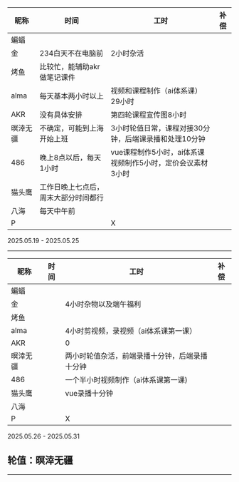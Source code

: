 | 昵称      | 时间                 | 工时 | 补偿 |
|-----------|----------------------|------|------|
| 蝙蝠      |                                |                        |      |
| 金   | 234白天不在电脑前                    | 2小时杂活 |      |
| 烤鱼      | 比较忙，能辅助akr做笔记课件 |  |      |
| alma     | 每天基本两小时以上 | 视频和课程制作（ai体系课）29小时 |      |
| AKR       | 没有具体安排 | 第四轮课程宣传图8小时 |      |
| 暝涬无疆  | 不确定，可能到上海开始上班 | 3小时轮值日常，课程对接30分钟，后端课录播和处理10分钟 |      |
| 486         | 晚上8点以后，每天1小时 | vue课程制作5小时，ai体系课视频制作5小时，定价会议素材3小时 |      |
| 猫头鹰         | 工作日晚上七点后，周末大部分时间都行 |                                                            |      |
| 八海         | 每天中午前 |     |      |
| P         |                      | X    |      |

2025.05.19 - 2025.05.25

---



| 昵称      | 时间                 | 工时 | 补偿 |
|-----------|----------------------|------|------|
| 蝙蝠      |                                |                        |      |
| 金   |  | 4小时杂物以及端午福利 |      |
| 烤鱼      |  |  |      |
| alma     |                       | 4小时剪视频，录视频（ai体系课第一课） |      |
| AKR       |  | 0 |      |
| 暝涬无疆  |  | 两小时轮值杂活，前端录播十分钟，后端录播十分钟 |      |
| 486         |  | 一个半小时视频制作（ai体系课第一课) |      |
| 猫头鹰         |  | vue录播十分钟 |      |
| 八海         |  |     |      |
| P         |                      | X    |      |

2025.05.26 - 2025.05.31

## 轮值：暝涬无疆

---

